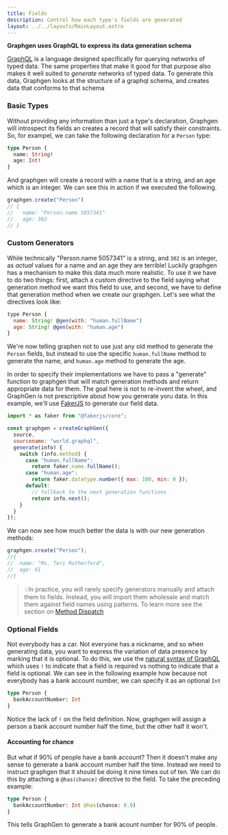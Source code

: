 ```yaml
---
title: Fields
description: Control how each type's fields are generated
layout: ../../layouts/MainLayout.astro
---
```


**Graphgen uses GraphQL to express its data generation schema**

[GraphQL] is a language designed specifically for querying networks of typed
data. The same properties that make it good for that purpose also  makes it well
suited to _generate_ networks of typed data. To generate this data, Graphgen
looks at the structure of a graphql schema, and creates data that conforms to
that schema

### Basic Types

Without providing any information than just a type's declaration, Graphgen will
introspect its fields an creates a record that will satisfy their constraints.
So, for exampel, we can take the following declaration for a `Person` type:

``` graphql
type Person {
  name: String!
  age: Int!
}
```

And graphgen will create a record with a name that is a string, and an age which
is an integer. We can see this in action if we executed the following.

``` javascript
graphgen.create("Person")
// {
//   name: "Person.name 5057341"
//   age: 302
// }
```

### Custom Generators

While technically "Person.name 5057341" is a string, and `302` is an integer,
as _actual_ values for a name and an age they are terrible! Luckily graphgen has
a mechanism to make this data much more realistic. To use it we have to do two
things: first, attach a custom directive to the field saying what generation
method we want this field to use, and second, we have to define that generation
method when we create our graphgen. Let's see what the directives look like:

``` javascript
type Person {
  name: String! @gen(with: "human.fullName")
  age: String! @gen(with: "human.age")
}
```

We're now telling graphen not to use just any old method to generate
the `Person` fields, but instead to use the specific `human.fullName`
method to generate the name, and `human.age` method to generate the
age.

In order to specify their implementations we have to pass a
"generate" function to graphgen that will match generation methods and
return appropriate data for them. The goal here is not to re-invent
the wheel, and GraphGen is not prescriptive about how you generate
yoru data. In this example, we'll use [FakerJS] to generate our field
data.


``` javascript
import * as faker from "@fakerjs/core";

const graphgen = createGraphGen({
  source,
  sourcename: "world.graphql",
  generate(info) {
    switch (info.method) {
      case "human.fullName":
        return faker.name.fullName();
      case "human.age":
        return faker.datatype.number({ max: 100, min: 0 });
      default:
        // fallback to the next generation functions
        return info.next();
    }
  }
});
```

We can now see how much better the data is with our new generation methods:

``` javascript
graphgen.create("Person");
//{
//  name: "Ms. Teri Rutherford",
//  age: 61
//}

```

>💡In practice, you will rarely specify generators manually and attach
> them to fields. Instead, you will import them wholesale and match
> them against field names using patterns. To learn more see the
> section on [Method Dispatch][method-dispatch]


### Optional Fields

Not everybody has a car. Not everyone has a nickname, and so when
generating data, you want to express the variation of data presence
by marking that it is optional. To do this, we use the [natural
syntax of GraphQL][graphql-nullable-syntax] which uses `!` to indicate
that a field is required vs nothing to indicate that a field is
optional. We can see in the following example how because not
everybody has a bank account number, we can specify it as an optional
`Int`

``` graphql
type Person {
  bankAccountNumber: Int
}
```

Notice the lack of `!` on the field definition. Now, graphgen will
assign a person a bank account number half the time, but the other
half it won't.

#### Accounting for chance

But what if 90% of people have a bank account? Then it doesn't make any sense
to generate a bank account number half the time. Instead we need to instruct graphgen that it should be doing it nine times out of ten. We can do this by attaching a `@has(chance)` directive to the field. To take the preceding example:

``` graphql
type Person {
  bankAccountNumber: Int @has(chance: 0.9)
}
```

This tells GraphGen to generate a bank acount number for 90% of people.

[GraphQL]: https://graphql.org
[FakerJS]: https://fakerjs.dev
[method-dispatch]: ./method-dispatch
[graphql-nullable-syntax]: https://graphql.org/learn/schema/#object-types-and-fields
